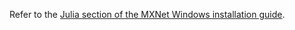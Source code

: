 Refer to the [Julia section of the MXNet Windows installation guide](/get_started/windows_setup.html#install-the-mxnet-package-for-julia).
